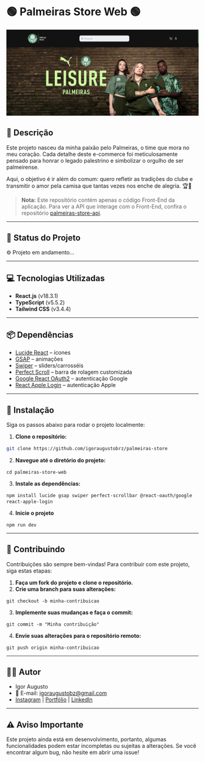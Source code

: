 # 🟢 **Palmeiras Store Web** 🟢

<div align="center">
<img src="/palmeiras-web/src/assets/images/README.md.jpg" width="1000px" alt="Imagem do site" title="Imagem do site"/>
</div>

## 📜 **Descrição**

Este projeto nasceu da minha paixão pelo Palmeiras, o time que mora no meu coração. Cada detalhe deste e-commerce foi meticulosamente pensado para honrar o legado palestrino e simbolizar o orgulho de ser palmeirense.

Aqui, o objetivo é ir além do comum: quero refletir as tradições do clube e transmitir o amor pela camisa que tantas vezes nos enche de alegria. 🏆💚

> **Nota:** Este repositório contém apenas o código Front-End da aplicação. Para ver a API que interage com o Front-End, confira o repositório [palmeiras-store-api](https://github.com/igoraugustobrz/palmeiras-store-api).

---

## 🚀 **Status do Projeto**

⚙️ Projeto em andamento...

---

## 💻 **Tecnologias Utilizadas**

- **React.js** (v18.3.1)
- **TypeScript** (v5.5.2)
- **Tailwind CSS** (v3.4.4)

---

## 📦 **Dependências**

- [Lucide React](https://lucide.dev/icons/) – ícones
- [GSAP](https://gsap.com/) – animações
- [Swiper](https://swiperjs.com/) – sliders/carrosséis
- [Perfect Scroll](https://perfectscrollbar.com/) – barra de rolagem customizada
- [Google React OAuth2](https://www.npmjs.com/package/@react-oauth/google) – autenticação Google
- [React Apple Login](https://www.npmjs.com/package/react-apple-login) – autenticação Apple

---

## 🔧 **Instalação**

Siga os passos abaixo para rodar o projeto localmente:

1. **Clone o repositório:**

```bash
git clone https://github.com/igoraugustobrz/palmeiras-store
```

2. **Navegue até o diretório do projeto:**

```
cd palmeiras-store-web
```

3. **Instale as dependências:**

```
npm install lucide gsap swiper perfect-scrollbar @react-oauth/google react-apple-login
```

4. **Inicie o projeto**

```
npm run dev
```

---

## 🤝 Contribuindo

Contribuições são sempre bem-vindas! Para contribuir com este projeto, siga estas etapas:

1. **Faça um fork do projeto e clone o repositório.**
2. **Crie uma branch para suas alterações:**

```
git checkout -b minha-contribuicao
```

3. **Implemente suas mudanças e faça o commit:**

```
git commit -m "Minha contribuição"
```

4. **Envie suas alterações para o repositório remoto:**

```
git push origin minha-contribuicao
```

---

## 👨‍💻 Autor

- Igor Augusto
- 📧 E-mail: igoraugustobz@gmail.com
- [Instagram](https://www.instagram.com/iaugusto__/) | [Portfólio](https://iaugusto.vercel.app/) | [LinkedIn](https://www.linkedin.com/in/igorbrz/)


---

## ⚠️ Aviso Importante

Este projeto ainda está em desenvolvimento, portanto, algumas funcionalidades podem estar incompletas ou sujeitas a alterações. Se você encontrar algum bug, não hesite em abrir uma issue!
